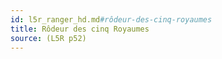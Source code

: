 ```yaml
---
id: l5r_ranger_hd.md#rôdeur-des-cinq-royaumes
title: Rôdeur des cinq Royaumes
source: (L5R p52)
---
```


